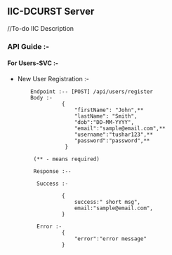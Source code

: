 ## IIC-DCURST Server

//To-do IIC Description

### API Guide :-

#### For Users-SVC :-

- New User Registration :-

          Endpoint :-- [POST] /api/users/register
          Body :-
                    {
                        "firstName": "John",**
                        "lastName": "Smith",
                        "dob":"DD-MM-YYYY",
                        "email":"sample@email.com",**
                        "username":"tushar123",**
                        "password":"password",**
                     }

           (** - means required)

           Response :--

            Success :-

                    {
                        success:" short msg",
                        email:"sample@email.com",
                    }

            Error :-
                    {
                        "error":"error message"
                    }
